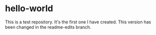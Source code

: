 # hello-world
This is a test repository. It's the first one I have created. This version has been changed in the readme-edits branch.

